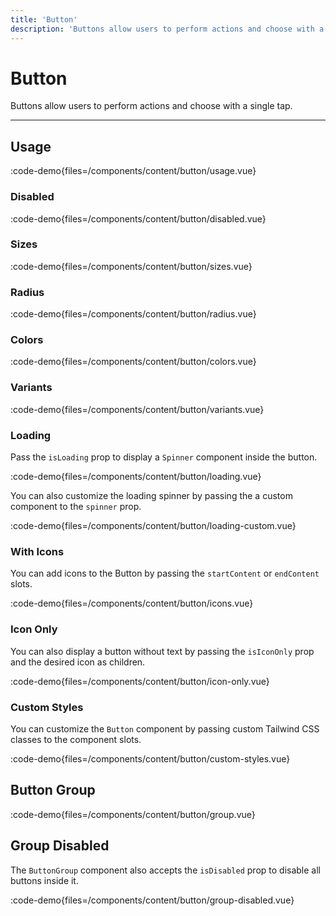 ```yaml
---
title: 'Button'
description: 'Buttons allow users to perform actions and choose with a single tap.'
---
```


# Button

Buttons allow users to perform actions and choose with a single tap.

---

## Usage

:code-demo{files=/components/content/button/usage.vue}

### Disabled

:code-demo{files=/components/content/button/disabled.vue}

### Sizes

:code-demo{files=/components/content/button/sizes.vue}

### Radius

:code-demo{files=/components/content/button/radius.vue}

### Colors

:code-demo{files=/components/content/button/colors.vue}

### Variants

:code-demo{files=/components/content/button/variants.vue}

### Loading

Pass the `isLoading` prop to display a `Spinner` component inside the button.

:code-demo{files=/components/content/button/loading.vue}

You can also customize the loading spinner by passing the a custom component to the `spinner` prop.

:code-demo{files=/components/content/button/loading-custom.vue}

### With Icons

You can add icons to the Button by passing the `startContent` or `endContent` slots.

:code-demo{files=/components/content/button/icons.vue}

### Icon Only

You can also display a button without text by passing the `isIconOnly` prop and the desired icon as children.

:code-demo{files=/components/content/button/icon-only.vue}

### Custom Styles

You can customize the `Button` component by passing custom Tailwind CSS classes to the component slots.

:code-demo{files=/components/content/button/custom-styles.vue}

## Button Group

:code-demo{files=/components/content/button/group.vue}

## Group Disabled

The `ButtonGroup` component also accepts the `isDisabled` prop to disable all buttons inside it.

:code-demo{files=/components/content/button/group-disabled.vue}